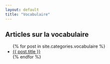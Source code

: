 ```yaml
---
layout: default
title: "Vocabulaire"
---
```


<h2>Articles sur la vocabulaire</h2>
<ul>
  {% for post in site.categories.vocabulaire %}
    <li><a href="{{ post.url }}">{{ post.title }}</a></li>
  {% endfor %}
</ul>
